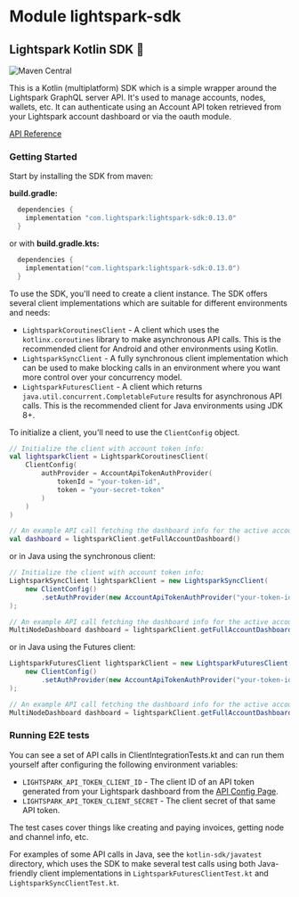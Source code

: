 # Module lightspark-sdk

## Lightspark Kotlin SDK 🤖

![Maven Central](https://img.shields.io/maven-central/v/com.lightspark/lightspark-sdk)

This is a Kotlin (multiplatform) SDK which is a simple wrapper around the Lightspark GraphQL server
API. It's used to manage accounts, nodes, wallets, etc. It can authenticate using an Account API
token retrieved from your Lightspark account dashboard or via the oauth module.

[API Reference](https://app.lightspark.com/docs/reference/kotlin/lightspark-sdk/index.html)

### Getting Started

Start by installing the SDK from maven:

**build.gradle:**
```groovy
  dependencies {
    implementation "com.lightspark:lightspark-sdk:0.13.0"
  }
```

or with **build.gradle.kts:**
```kotlin
  dependencies {
    implementation("com.lightspark:lightspark-sdk:0.13.0")
  }
```

To use the SDK, you'll need to create a client instance. The SDK offers several client
implementations which are suitable for different environments and needs:

- `LightsparkCoroutinesClient` - A client which uses the `kotlinx.coroutines` library to make
  asynchronous API calls. This is the recommended client for Android and other environments using
  Kotlin.
- `LightsparkSyncClient` - A fully synchronous client implementation which can be used to make
  blocking calls in an environment where you want more control over your concurrency model.
- `LightsparkFuturesClient` - A client which returns `java.util.concurrent.CompletableFuture`
  results for asynchronous API calls. This is the recommended client for Java environments using JDK
  8+.

To initialize a client, you'll need to use the `ClientConfig` object.

```kotlin
// Initialize the client with account token info:
val lightsparkClient = LightsparkCoroutinesClient(
    ClientConfig(
        authProvider = AccountApiTokenAuthProvider(
            tokenId = "your-token-id",
            token = "your-secret-token"
        )
    )
)

// An example API call fetching the dashboard info for the active account:
val dashboard = lightsparkClient.getFullAccountDashboard()
```

or in Java using the synchronous client:

```java
// Initialize the client with account token info:
LightsparkSyncClient lightsparkClient = new LightsparkSyncClient(
    new ClientConfig()
        .setAuthProvider(new AccountApiTokenAuthProvider("your-token-id","your-secret-token"))
);

// An example API call fetching the dashboard info for the active account:
MultiNodeDashboard dashboard = lightsparkClient.getFullAccountDashboard();
```

or in Java using the Futures client:
```java
LightsparkFuturesClient lightsparkClient = new LightsparkFuturesClient(
    new ClientConfig()
        .setAuthProvider(new AccountApiTokenAuthProvider("your-token-id","your-secret-token"))
);

// An example API call fetching the dashboard info for the active account:
MultiNodeDashboard dashboard = lightsparkClient.getFullAccountDashboard().get(5, TimeUnit.SECONDS);
```

### Running E2E tests

You can see a set of API calls in ClientIntegrationTests.kt and can run them yourself after
configuring the following environment variables:

- `LIGHTSPARK_API_TOKEN_CLIENT_ID` - The client ID of an API token generated from your Lightspark
dashboard from the [API Config Page](https://app.lightspark.com/api-config).
- `LIGHTSPARK_API_TOKEN_CLIENT_SECRET` - The client secret of that same API token.

The test cases cover things like creating and paying invoices, getting node and channel info, etc.

For examples of some API calls in Java, see the `kotlin-sdk/javatest` directory, which uses the SDK
to make several test calls using both Java-friendly client implementations in
`LightsparkFuturesClientTest.kt` and `LightsparkSyncClientTest.kt`.
